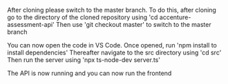 After cloning please switch to the master branch.
To do this, after cloning go to the directory of the cloned repository using 'cd accenture-assessment-api'
Then use 'git checkout master' to switch to the master branch

You can now open the code in VS Code.
Once opened, run 'npm install to install dependencies'
Thereafter navigate to the src directory using 'cd src'
Then run the server using 'npx ts-node-dev server.ts'

The API is now running and you can now run the frontend
